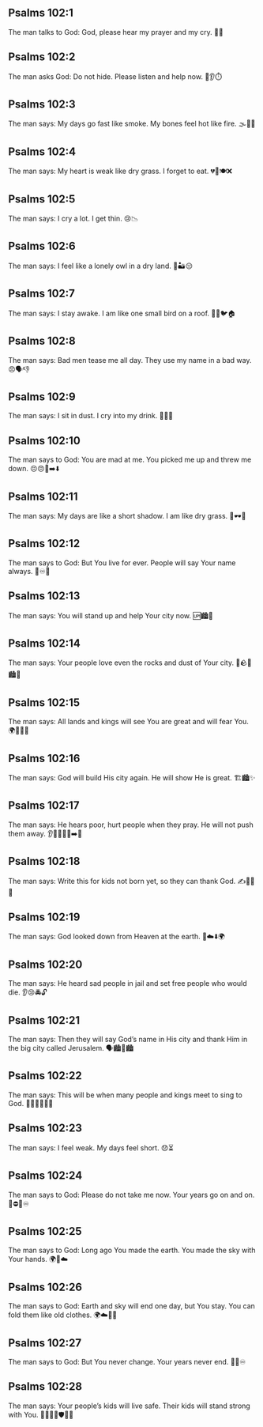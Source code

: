 ## Psalms 102:1
The man talks to God: God, please hear my prayer and my cry. 🙏😭
## Psalms 102:2
The man asks God: Do not hide. Please listen and help now. 🙏👂⏱️
## Psalms 102:3
The man says: My days go fast like smoke. My bones feel hot like fire. 🌫️🦴🔥
## Psalms 102:4
The man says: My heart is weak like dry grass. I forget to eat. 💔🌾🍽️❌
## Psalms 102:5
The man says: I cry a lot. I get thin. 😢📉
## Psalms 102:6
The man says: I feel like a lonely owl in a dry land. 🦉🏜️😔
## Psalms 102:7
The man says: I stay awake. I am like one small bird on a roof. 👀🌙🐦🏠
## Psalms 102:8
The man says: Bad men tease me all day. They use my name in a bad way. 😠🗣️👎
## Psalms 102:9
The man says: I sit in dust. I cry into my drink. 💨🥤😭
## Psalms 102:10
The man says to God: You are mad at me. You picked me up and threw me down. 😣😠🙌➡️⬇️
## Psalms 102:11
The man says: My days are like a short shadow. I am like dry grass. 🌇🕶️🌾
## Psalms 102:12
The man says to God: But You live for ever. People will say Your name always. 🙌♾️📣
## Psalms 102:13
The man says: You will stand up and help Your city now. 🆙🏙️🤝
## Psalms 102:14
The man says: Your people love even the rocks and dust of Your city. 👥🪨💨🏙️💖
## Psalms 102:15
The man says: All lands and kings will see You are great and will fear You. 🌍👑😮🙏
## Psalms 102:16
The man says: God will build His city again. He will show He is great. 🏗️🏙️✨
## Psalms 102:17
The man says: He hears poor, hurt people when they pray. He will not push them away. 👂🙏🧑‍🦽💔➡️🤗
## Psalms 102:18
The man says: Write this for kids not born yet, so they can thank God. ✍️👶📖🙏
## Psalms 102:19
The man says: God looked down from Heaven at the earth. 👀☁️⬇️🌍
## Psalms 102:20
The man says: He heard sad people in jail and set free people who would die. 👂😢🚔🔓
## Psalms 102:21
The man says: Then they will say God’s name in His city and thank Him in the big city called Jerusalem. 🗣️🏙️🙏🏙️
## Psalms 102:22
The man says: This will be when many people and kings meet to sing to God. 🧑‍🤝‍🧑👑🎶🙏
## Psalms 102:23
The man says: I feel weak. My days feel short. 😞⏳
## Psalms 102:24
The man says to God: Please do not take me now. Your years go on and on. 🙏⛔⏰♾️
## Psalms 102:25
The man says to God: Long ago You made the earth. You made the sky with Your hands. 🌍👐☁️
## Psalms 102:26
The man says to God: Earth and sky will end one day, but You stay. You can fold them like old clothes. 🌍☁️🧥🧺
## Psalms 102:27
The man says to God: But You never change. Your years never end. 🔁🙌♾️
## Psalms 102:28
The man says: Your people’s kids will live safe. Their kids will stand strong with You. 👨‍👩‍👧‍👦🛡️💪🙏
